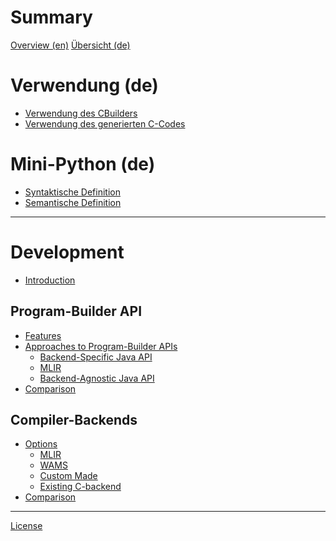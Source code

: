 <!--
SPDX-FileCopyrightText: 2024 Mini-Python Builder Contributors

SPDX-License-Identifier: CC-BY-SA-4.0

Mini-Python Builder documentation © 2024 by Mini-Python Builder Contributors is licensed under CC BY-SA 4.0.

-->

# Summary

[Overview (en)](./readme.en.link.md)
[Übersicht (de)](./readme.md)

# Verwendung (de)

- [Verwendung des CBuilders](./usage_cbuilder.md)
- [Verwendung des generierten C-Codes](./usage_generated_code.md)

# Mini-Python (de)

- [Syntaktische Definition](./syntax_definition.md)
- [Semantische Definition](./semantic_definition.md)

-----------

# Development

- [Introduction]()

## Program-Builder API

- [Features]()
- [Approaches to Program-Builder APIs]()
    - [Backend-Specific Java API]() <!-- the least specific one: both frontend and backend specific -->
    - [MLIR]() <!-- the most generic approach discussed here: neither frontend nor backend specific -->
    - [Backend-Agnostic Java API]() <!-- a middle ground: generic backend intended -->
- [Comparison]()

## Compiler-Backends

- [Options]()
    - [MLIR](./development/backends/mlir.md)
    - [WAMS]()
    - [Custom Made]()
    - [Existing C-backend]()
- [Comparison](./development/backends/comparison.md)


-----------

[License](./license.link.md)
